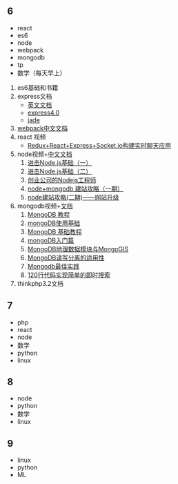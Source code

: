 ## 6  

* react
* es6
* node
* webpack
* mongodb
* tp
* 数学（每天早上）

1. es6基础和书籍
2. express文档
   * [英文文档](http://expressjs.com/en/)
   * [express4.0](http://www.runoob.com/w3cnote/express-4-x-api.html)
   * [jade](http://expressjs.jser.us/jade.html)
3. [webpack中文文档](http://www.css88.com/doc/webpack2/plugins/provide-plugin/)
4. react 视频
   * [Redux+React+Express+Socket.io构建实时聊天应用](http://zexeo.com/course/5672c2bd52b470c02bc28b6c)
5. node视频+[中文文档](http://nodejs.cn/api/tls.html)
   1. [进击Node.js基础（一）](http://www.imooc.com/learn/348)
   2. [进击Node.js基础（二）](http://www.imooc.com/learn/637)
   3. [创业公司的Nodejs工程师](http://www.imooc.com/learn/728)
   4. [node+mongodb 建站攻略（一期）](http://www.imooc.com/learn/75)
   5. [node建站攻略(二期)——网站升级](http://www.imooc.com/learn/197)
6. mongodb视频+[文档](http://www.runoob.com/mongodb/mongodb-tutorial.html)
   1. [MongoDB 教程](http://www.runoob.com/mongodb/mongodb-tutorial.html)
   2. [mongoDB使用基础](http://www.jikexueyuan.com/course/199.html)
   3. [MongoDB 基础教程](https://www.shiyanlou.com/courses/12)
   4. [mongoDB入门篇](http://www.imooc.com/learn/295)
   5. [MongoDB地理数据模块与MongoGIS](http://www.imooc.com/learn/298)
   6. [MongoDB读写分离的适用性](http://www.imooc.com/learn/297)
   7. [Mongodb最佳实践](http://www.maiziedu.com/course/395/)
   8. [120行代码实现简单的即时搜索](https://www.shiyanlou.com/courses/386)
7. thinkphp3.2文档

## 7

* php
* react
* node
* 数学
* python
* linux

## 8

* node
* python
* 数学
* linux

## 9

* linux
* python
* ML

